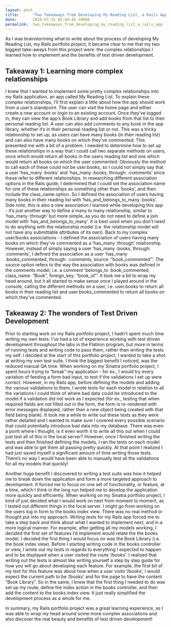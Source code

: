 ```yaml
---
layout: post
title:      "Two Takeaways from Developing My Reading List, a Rails App"
date:       2018-07-31 05:44:45 +0000
permalink:  two_takeaways_from_developing_my_reading_list_a_rails_app
---
```



As I was brainstorming what to write about the process of developing My Reading List, my Rails portfolio project, it became clear to me that my two biggest take-aways from this project were: the complex relationships I learned how to implement and the benefits of test driven development.

## Takeaway 1: Learning more complex relationships

I knew that I wanted to implement some pretty complex relationships into my Rails application, an app called My Reading List. To explain these complex relationships, I’ll first explain a little about how the app should work from a user’s standpoint. The user can visit the home page and either create a new account or login to an existing account. Once they’ve logged in, they can view the app’s Book Library and add books from that list to their personal reading list. A user can also add comments to any book in the app library, whether it’s in their personal reading list or not. This was a tricky relationship to set up, as users can have many books (in their reading list) and can also have many books on which they’ve commented. This presented me with a bit of a problem. I needed to determine how to set up these relationships in a way that I could call two separate methods on users, once which would return all books in the users reading list and one which would return all books on which the user commented. Obviously the method to call each of these could not be user.books, so I could not simply say that a user ‘has_many :books’ and ‘has_many :books, through: :comments’ since these refer to different relationships. In researching different association options in the Rails guide, I determined that I could set the association name for one of these relationships as something other than ‘books’, and then include the class_name option. So I defined the association of users having many books in their reading list with ‘has_and_belongs_to_many :books’. Side note, this is also a new association I learned while developing this app - it’s just another way to define a many to many relationship, similar to ‘has_many :through’ but more simple, as you do not need to define a join model with ‘has_and_belongs_to_many’. It is best used when you don’t need to do anything with the relationship model (i.e. the relationship model will not have any submittable attributes of its own). Back to my complex user/books associations - I defined the association of users having many books on which they’ve commented as a ‘has_many :through’ relationship. However, instead of simply saying a user ‘has_many :books, through: :comments’, I defined the association as a user ‘has_many :books_commented, through: :comments, source: “book_commented”’. The source option refers to the way the association with books was defined in the comments model, i.e. a comment ‘belongs_to :book_commented, class_name: “Book”, foreign_key: “book_id”’. It took me a bit to wrap my head around, but it all started to make sense once I played around in the console, calling the different methods on a user, i.e. user.books to return all books in their reading list and user.books_commented to return all books on which they’ve commented.

## Takeaway 2: The wonders of Test Driven Development

Prior to starting work on my Rails portfolio project, I hadn’t spent much time writing my own tests. I’ve had a lot of experience working with test driven development throughout the labs in the Flatiron program, but more in terms of running tests and writing code to pass them, rather than writing the tests my self. I decided at the start of this portfolio project, I wanted to take a shot at writing my own test suite. I think the biggest benefit I noticed, was the reduced manual QA time. When working on my Sinatra portfolio project, I spent hours trying to “break” my application - for ex., I would try every variation of feeding a form bad input, to test if the validations I set up were correct. However, in my Rails app, before defining the models and adding the various validations to them, I wrote tests for each model in relation to all the variations I could think of where bad data could be introduced to the model if a validation did not work as I expected (for ex., testing that when required fields are not filled out in the form, the form is re-rendered with error messages displayed, rather than a new object being created with that field being blank). It took me a while to write out these tests as they were rather detailed and I wanted to make sure I covered every possible scenario that could potentially introduce bad data into my database. There was even a point where I thought, is it even worth it to write all this out when I could just test all of this in the local server? However, once I finished writing the tests and then finished defining the models, I ran the tests on each model and was able to get them all passing pretty quickly. At that point I realized I had just saved myself a significant amount of time writing those tests. There’s no way I would have been able to manually test all the validations for all my models that quickly!

Another huge benefit I discovered to writing a test suite was how it helped me to break down the application and form a more targeted approach to development. It forced me to focus on one set of functionality, or feature, at a time, which I think in the long run helped me to develop the application more quickly and efficiently. When working on my Sinatra portfolio project, I kind of just decided what I would work on next from moment to moment, as I tested out different things in the local server. I might go from working on the users log in form to the books index view. There was no real method or thought put into my approach. Writing tests for my Rails app forced me to take a step back and think about what I wanted to implement next, and in a more logical manner. For example, after getting all my models working, I decided the first set of features I’d implement would relate the the books model. I decided the first thing I would focus on was the Book Library (i.e. the book index view). Before I starting writing code in the books controller or view, I wrote out my tests in regards to everything I expected to happen and to be displayed when a user visited the route ‘/books’. I realized that writing out the tests is almost like writing yourself a step by step guide for how you will go about developing each feature. For example, the first bit of my test for this feature was about how when a user visits ‘/books’, I would expect the current path to be ‘/books’ and for the page to have the content “Book Library”. So in the same, I knew that the first thing I needed to do was set up my route, define the index action in the books controller, and then add the content to the books index view. It just really simplified the development process as a whole for me.

In summary, my Rails portfolio project was a great learning experience, as I was able to wrap my head around some more complex associations and also discover the real beauty and benefits of test driven development!
